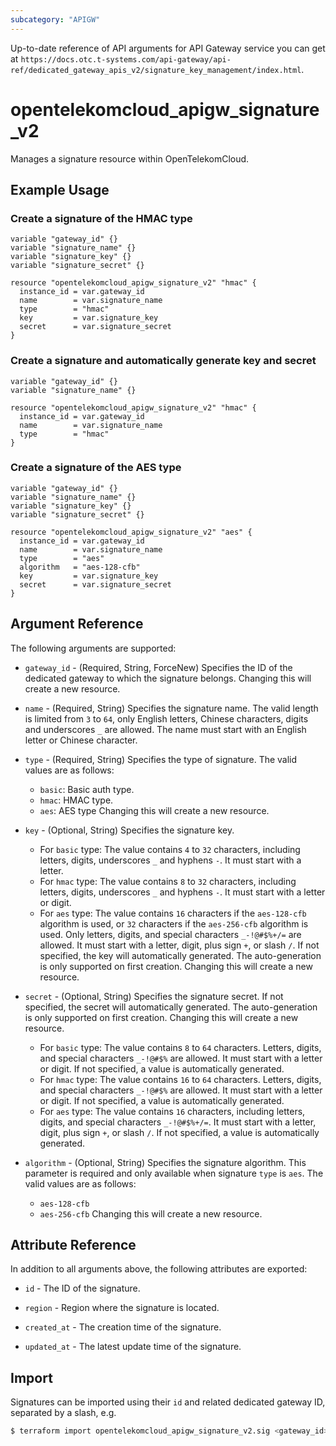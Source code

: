 ```yaml
---
subcategory: "APIGW"
---
```


Up-to-date reference of API arguments for API Gateway service you can get at
`https://docs.otc.t-systems.com/api-gateway/api-ref/dedicated_gateway_apis_v2/signature_key_management/index.html`.

# opentelekomcloud_apigw_signature_v2

Manages a signature resource within OpenTelekomCloud.

## Example Usage

### Create a signature of the HMAC type

```hcl
variable "gateway_id" {}
variable "signature_name" {}
variable "signature_key" {}
variable "signature_secret" {}

resource "opentelekomcloud_apigw_signature_v2" "hmac" {
  instance_id = var.gateway_id
  name        = var.signature_name
  type        = "hmac"
  key         = var.signature_key
  secret      = var.signature_secret
}
```

### Create a signature and automatically generate key and secret

```hcl
variable "gateway_id" {}
variable "signature_name" {}

resource "opentelekomcloud_apigw_signature_v2" "hmac" {
  instance_id = var.gateway_id
  name        = var.signature_name
  type        = "hmac"
}
```

### Create a signature of the AES type

```hcl
variable "gateway_id" {}
variable "signature_name" {}
variable "signature_key" {}
variable "signature_secret" {}

resource "opentelekomcloud_apigw_signature_v2" "aes" {
  instance_id = var.gateway_id
  name        = var.signature_name
  type        = "aes"
  algorithm   = "aes-128-cfb"
  key         = var.signature_key
  secret      = var.signature_secret
}
```

## Argument Reference

The following arguments are supported:

* `gateway_id` - (Required, String, ForceNew) Specifies the ID of the dedicated gateway to which the signature
  belongs. Changing this will create a new resource.

* `name` - (Required, String) Specifies the signature name.
  The valid length is limited from `3` to `64`, only English letters, Chinese characters, digits and underscores `_` are
  allowed. The name must start with an English letter or Chinese character.

* `type` - (Required, String) Specifies the type of signature.
  The valid values are as follows:
  + `basic`: Basic auth type.
  + `hmac`: HMAC type.
  + `aes`: AES type
  Changing this will create a new resource.

* `key` - (Optional, String) Specifies the signature key.
  + For `basic` type: The value contains `4` to `32` characters, including letters, digits, underscores `_` and
    hyphens `-`. It must start with a letter.
  + For `hmac` type: The value contains `8` to `32` characters, including letters, digits, underscores `_` and
    hyphens `-`. It must start with a letter or digit.
  + For `aes` type: The value contains `16` characters if the `aes-128-cfb` algorithm is used, or `32` characters if the
    `aes-256-cfb` algorithm is used. Only letters, digits, and special characters `_-!@#$%+/=` are allowed.
    It must start with a letter, digit, plus sign `+`, or slash `/`.
  If not specified, the key will automatically generated. The auto-generation is only supported on first creation.
  Changing this will create a new resource.

* `secret` - (Optional, String) Specifies the signature secret.
  If not specified, the secret will automatically generated. The auto-generation is only supported on first creation.
  Changing this will create a new resource.
  + For `basic` type: The value contains `8` to `64` characters. Letters, digits, and special characters `_-!@#$%` are
   allowed. It must start with a letter or digit. If not specified, a value is automatically generated.
  + For `hmac` type: The value contains `16` to `64` characters. Letters, digits, and special characters `_-!@#$%` are
   allowed. It must start with a letter or digit. If not specified, a value is automatically generated.
  + For `aes` type: The value contains `16` characters, including letters, digits, and special
   characters `_-!@#$%+/=`. It must start with a letter, digit, plus sign `+`, or slash `/`. If not specified, a
   value is automatically generated.

* `algorithm` - (Optional, String) Specifies the signature algorithm.
  This parameter is required and only available when signature `type` is `aes`.
  The valid values are as follows:
  + `aes-128-cfb`
  + `aes-256-cfb`
  Changing this will create a new resource.

## Attribute Reference

In addition to all arguments above, the following attributes are exported:

* `id` - The ID of the signature.

* `region` - Region where the signature is located.

* `created_at` - The creation time of the signature.

* `updated_at` - The latest update time of the signature.

## Import

Signatures can be imported using their `id` and related dedicated gateway ID, separated by a slash, e.g.

```bash
$ terraform import opentelekomcloud_apigw_signature_v2.sig <gateway_id>/<id>
```
